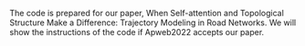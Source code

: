 The code is prepared for our paper, When Self-attention and Topological Structure Make a Difference: Trajectory Modeling in Road
Networks. We will show the instructions of the code if Apweb2022 accepts our paper.
